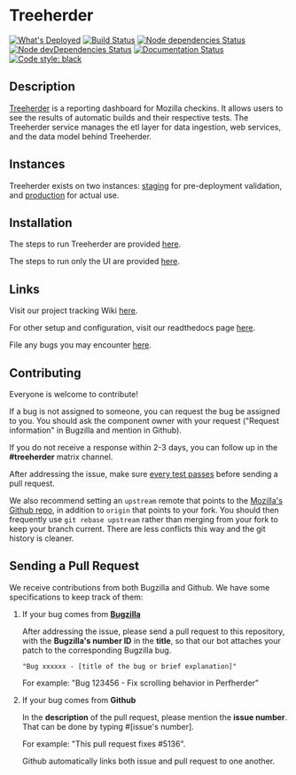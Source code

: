 # Treeherder

[![What's Deployed](https://img.shields.io/badge/whatsdeployed-prototype,stage,prod-green.svg)](https://whatsdeployed.io/s/BIY/Mozilla/Treeherder)
[![Build Status](https://travis-ci.org/mozilla/treeherder.png?branch=master)](https://app.circleci.com/pipelines/github/mozilla/treeherder)
[![Node dependencies Status](https://david-dm.org/mozilla/treeherder/status.svg)](https://david-dm.org/mozilla/treeherder)
[![Node devDependencies Status](https://david-dm.org/mozilla/treeherder/dev-status.svg)](https://david-dm.org/mozilla/treeherder?type=dev)
[![Documentation Status](https://readthedocs.org/projects/treeherder/badge/?version=latest)](https://treeherder.readthedocs.io/?badge=latest)
[![Code style: black](https://img.shields.io/badge/code%20style-black-000000.svg)](https://github.com/psf/black)

## Description

[Treeherder](https://treeherder.mozilla.org) is a reporting dashboard for Mozilla checkins. It allows users to see the results of automatic builds and their respective tests. The Treeherder service manages the etl layer for data ingestion, web services, and the data model behind Treeherder.

## Instances

Treeherder exists on two instances: [staging](https://treeherder.allizom.org) for pre-deployment validation, and [production](https://treeherder.mozilla.org) for actual use.

## Installation

The steps to run Treeherder are provided [here](https://treeherder.readthedocs.io/installation.html).

The steps to run only the UI are provided [here](https://treeherder.readthedocs.io/installation.html#ui-development).

## Links

Visit our project tracking Wiki [here](https://wiki.mozilla.org/EngineeringProductivity/Projects/Treeherder).

For other setup and configuration, visit our readthedocs page [here](https://treeherder.readthedocs.io).

File any bugs you may encounter [here](https://bugzilla.mozilla.org/enter_bug.cgi?product=Tree+Management&component=Treeherder).

## Contributing

Everyone is welcome to contribute!

If a bug is not assigned to someone, you can request the bug be assigned to you. You should ask the component owner with your request ("Request information" in Bugzilla and mention in Github).

If you do not receive a response within 2-3 days, you can follow up in the **#treeherder** matrix channel.

After addressing the issue, make sure [every test passes](https://treeherder.readthedocs.io/testing.html) before sending a pull request.

We also recommend setting an `upstream` remote that points to the [Mozilla's Github repo](https://github.com/mozilla/treeherder.git), in addition to `origin` that points to your fork. You should then frequently use `git rebase upstream` rather than merging from your fork to keep your branch current. There are less conflicts this way and the git history is cleaner.

## Sending a Pull Request

We receive contributions from both Bugzilla and Github. We have some specifications to keep track of them:

1. If your bug comes from **[Bugzilla](https://bugzilla.mozilla.org/query.cgi?query_format=advanced&product=Tree+Management&f1=component&o1=substring&v1=Treeherder&resolution=---)**

    After addressing the issue, please send a pull request to this repository, with the **Bugzilla's number ID** in the **title**, so that our bot attaches your patch to the corresponding Bugzilla bug.

    `"Bug xxxxxx - [title of the bug or brief explanation]"`

    For example: "Bug 123456 - Fix scrolling behavior in Perfherder"

2. If your bug comes from **Github**

    In the **description** of the pull request, please mention the **issue number**. That can be done by typing #[issue's number].

    For example: "This pull request fixes #5136".

    Github automatically links both issue and pull request to one another.
